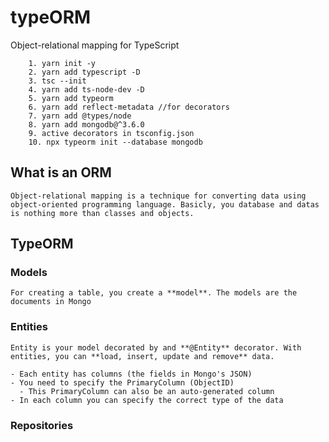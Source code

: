 # typeORM
Object-relational mapping for TypeScript

        1. yarn init -y
        2. yarn add typescript -D
        3. tsc --init
        4. yarn add ts-node-dev -D
        5. yarn add typeorm 
        6. yarn add reflect-metadata //for decorators
        7. yarn add @types/node
        8. yarn add mongodb@^3.6.0
        9. active decorators in tsconfig.json
        10. npx typeorm init --database mongodb

## What is an ORM
    Object-relational mapping is a technique for converting data using object-oriented programming language. Basicly, you database and datas is nothing more than classes and objects.

## TypeORM
### Models
    For creating a table, you create a **model**. The models are the documents in Mongo
### Entities
    Entity is your model decorated by and **@Entity** decorator. With entities, you can **load, insert, update and remove** data.

    - Each entity has columns (the fields in Mongo's JSON)
    - You need to specify the PrimaryColumn (ObjectID)
      - This PrimaryColumn can also be an auto-generated column
    - In each column you can specify the correct type of the data
### Repositories